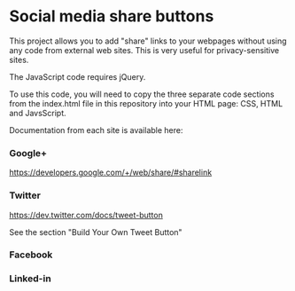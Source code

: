 Social media share buttons
==========================

This project allows you to add "share" links to your webpages without using any code from external web sites. This is very useful for privacy-sensitive sites.

The JavaScript code requires jQuery.

To use this code, you will need to copy the three separate code sections from the index.html file in this repository into your HTML page: CSS, HTML and JavsScript.

Documentation from each site is available here:

### Google+

https://developers.google.com/+/web/share/#sharelink

### Twitter

https://dev.twitter.com/docs/tweet-button

See the section "Build Your Own Tweet Button"


### Facebook


### Linked-in